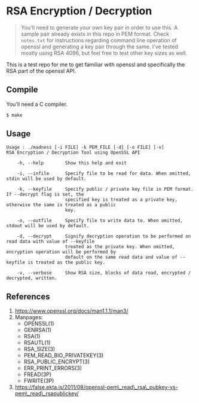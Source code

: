 # RSA Encryption / Decryption
> You'll need to generate your own key pair in order to use this. A sample pair already exists in this repo in PEM
> format. Check `notes.txt` for instructions regarding command line operation of openssl and generating a key pair
> through the same. I've tested mostly using RSA 4096, but feel free to test other key sizes as well.

This is a test repo for me to get familiar with openssl and specifically the RSA part of the openssl API.

## Compile
You'll need a C compiler.
```sh
$ make
```

## Usage
```
Usage : ./madness [-i FILE] -k PEM_FILE [-d] [-o FILE] [-v]
RSA Encryption / Decryption Tool using OpenSSL API

    -h, --help        Show this help and exit

    -i, --infile      Specify file to be read for data. When omitted, stdin will be used by default.

    -k, --keyfile     Specify public / private key file in PEM format. If --decrypt flag is set, the
                      specified key is treated as a private key, otherwise the same is treated as a public
                      key.

    -o, --outfile     Specify file to write data to. When omitted, stdout will be used by default.

    -d, --decrypt     Signify decryption operation to be performed on read data with value of --keyfile
                      treated as the private key. When omitted, encryption operation will be performed by
                      default on the same read data and value of --keyfile is treated as the public key.

    -v, --verbose     Show RSA size, blocks of data read, encrypted / decrypted, written.
```

## References
1.  https://www.openssl.org/docs/man1.1.1/man3/
2.  Manpages:
    - OPENSSL(1)
    - GENRSA(1)
    - RSA(1)
    - RSAUTL(1)
    - RSA\_SIZE(3)
    - PEM\_READ\_BIO\_PRIVATEKEY(3)
    - RSA\_PUBLIC\_ENCRYPT(3)
    - ERR_PRINT_ERRORS(3)
    - FREAD(3P)
    - FWRITE(3P)
3.  https://false.ekta.is/2011/08/openssl-pem\_read\_rsa\_pubkey-vs-pem\_read\_rsapublickey/
